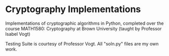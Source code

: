 # Cryptography Implementations
Implementations of cryptographic algorithms in Python, completed over the course MATH1580: Cryptography at Brown University (taught by Professor Isabel Vogt)

Testing Suite is courtesy of Professor Vogt. All "soln.py" files are my own work.
